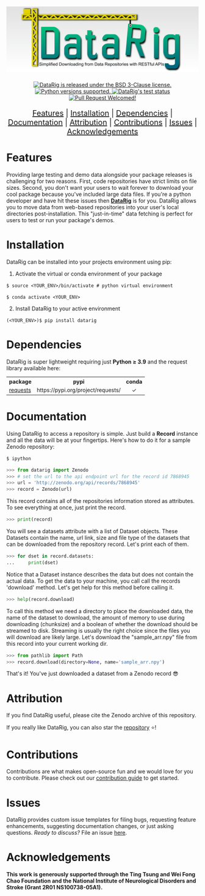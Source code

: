 <h1 align="center">
    <img src="https://github.com/mscaudill/datarig/blob/master/docs/imgs/logo.png" 
    style="width:700px;height:auto;"/>
</h1>

<p align="center">
  <a href="https://github.com/mscaudill/datarig/blob/master/LICENSE"><img
    src="https://img.shields.io/badge/License-BSD%203--Clause-teal" 
    alt="DataRig is released under the BSD 3-Clause license." />
  </a>
  <a href="https://github.com/mscaudill/datarig/tree/master#Dependencies"><img 
    src="https://img.shields.io/pypi/pyversions/datarig?logo=python&logoColor=gold" 
    alt="Python versions supported." />
  </a>
<a href="https://github.com/mscaudill/openseize/actions/workflows/test.yml"><img 
    src="https://img.shields.io/github/actions/workflow/status/mscaudill/datarig/test.yml?label=CI&logo=github" 
    alt="DataRig's test status" />
  </a>
 <a href="https://github.com/mscaudill/datarig/pulls"><img 
    src="https://img.shields.io/badge/PRs-welcome-F8A3A3"
    alt="Pull Request Welcomed!" />
  </a>
</p>

<p align="center"  style="font-size: 20px">
<a href="#Key-Features">Features</a>   |  
<a href="#Installation">Installation</a>   |  
<a href="#Dependencies">Dependencies</a>   |  
<a href="#Documentation">Documentation</a>   |  
<a href="#Attribution">Attribution</a>   |  
<a href="#Contributions">Contributions</a>   |  
<a href="#Issues">Issues</a>   |  
<a href="#Acknowledgements">Acknowledgements</a> 
</p>

# Features
Providing large testing and demo data alongside your package releases is
challenging for two reasons. First, code repositories have strict limits on file
sizes. Second, you don't want your users to wait forever to download your cool
package because you've included large data files.  If you're a python developer
and have hit these issues then <b><a href=https://github.com/mscaudill/datarig
target=_blank>DataRig</a></b> is for you.  DataRig allows you to
move data from web-based repositories into your user's local directories
post-installation. This "just-in-time" data fetching is perfect for users to
test or run your package's demos.

# Installation
DataRig can be installed into your projects environment using pip:

1. Activate the virtual or conda environment of your package
```Shell
$ source <YOUR_ENV>/bin/activate # python virtual environment
```

```Shell
$ conda activate <YOUR_ENV>
```

2. Install DataRig to your active environment
```Shell
(<YOUR_ENV>)$ pip install datarig
```

# Dependencies

DataRig is super lightweight requiring just <b>Python <span>&#8805;</span>
3.9</b> and the request library available here:

<table>

<tr>
    <th>package</th>
    <th>pypi</th>
    <th>conda</th>
  </tr>

<tr>
    <td><a href="https://requests.readthedocs.io/en/latest/" 
        target=_blank>requests</a></td>
    <td>https://pypi.org/project/requests/</td>
    <td align='center'><span>&#10003;</span></td>
  </tr>

</table>

# Documentation
Using DataRig to access a repository is simple. Just build a <b>Record</b>
instance and all the data will be at your fingertips. Here's how to do it for
a sample Zenodo repository:
```Shell
$ ipython
```
```python
>>> from datarig import Zenodo
>>> # set the url to the api endpoint url for the record id 7868945
>>> url = 'http://zenodo.org/api/records/7868945'
>>> record = Zenodo(url)
```
This record contains all of the repositories information stored as attributes.
To see everything at once, just print the record.
```python
>>> print(record)
```
You will see a datasets attribute with a list of Dataset objects. These Datasets
contain the name, url link, size and file type of the datasets that can be
downloaded from the repository record. Let's print each of them.
```python
>>> for dset in record.datasets:
...     print(dset)
```
Notice that a Dataset instance describes the data but does not contain the
actual data. To get the data to your machine, you call call the records
'download' method. Let's get help for this method before calling it.
```python
>>> help(record.download)
```
To call this method we need a directory to place the downloaded data, the name
of the dataset to download, the amount of memory to use during downloading
(chunksize) and a boolean of whether the download should be streamed to disk.
Streaming is usually the right choice since the files you will download are
likely large. Let's download the "sample_arr.npy" file from this record into
your current working dir.
```python
>>> from pathlib import Path
>>> record.download(directory=None, name='sample_arr.npy')
```

That's it! You've just downloaded a dataset from a Zenodo record :sunglasses:


# Attribution
If you find DataRig useful, please cite the Zenodo archive of this repository.

If you really like DataRig, you can also star the <a
href=https://github.com/mscaudill/datarig>repository</a> 
<span>&#11088;</span>!

# Contributions
Contributions are what makes open-source fun and we would love for you to
contribute. Please check out our [contribution guide](
https://github.com/mscaudill/datarig/blob/master/.github/CONTRIBUTING.md)
to get started.

# Issues

DataRig provides custom issue templates for filing bugs, requesting
feature enhancements, suggesting documentation changes, or just asking
questions. *Ready to discuss?* File an issue <a
href=https://github.com/mscaudill/datarig/issues/new/choose>here</a>. 

# Acknowledgements

**This work is generously supported through the Ting Tsung and Wei Fong Chao 
Foundation and the National Institute of Neurological Disorders and Stroke 
(Grant 2R01 NS100738-05A1).**



